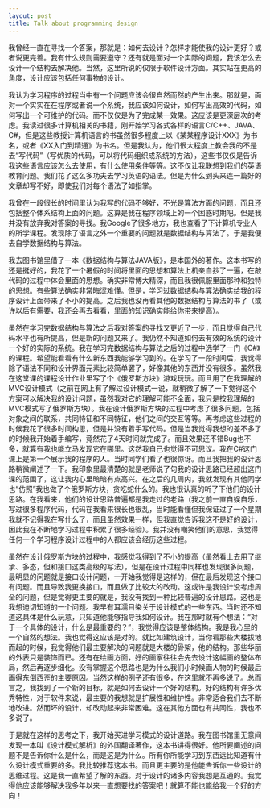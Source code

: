 ```yaml
---
layout: post
title: Talk about programming design
---
```


我曾经一直在寻找一个答案，那就是：如何去设计？怎样才能使我的设计更好？或者说更完善。我有什么规则需要遵守？还有就是面对一个实际的问题，我该怎么去设计一个结构去解决他。当然，这里所说的仅限于软件设计方面。其实站在更高的角度，设计应该包括任何事物的设计。 

我认为学习程序的过程当中有一个问题应该会很自然而然的产生出来。那就是，面对一个实实在在程序或者说一个系统，我应该如何设计，如何写出高效的代码，如何写出一个可维护的代码。而不仅仅是为了完成某一效果。这应该是更深层次的考虑。我读过很多计算机相关的书籍，刚开始学习各式各样的语言C/C++、JAVA、C#，但是这些教授计算机语言的书虽然很多程度上以《某某程序设计XXX》为书名，或者《XX入门到精通》为书名。但是我认为，他们很大程度上教会我的不是去“写代码”（写优质的代码，可以将代码组织成系统的方法），这些书仅仅是告诉我这些语言应该怎么去使用，有什么使用条件等等。这不仅让我联想到我们的英语教育问题。我们花了这么多功夫去学习英语的语法。但是为什么到头来连一篇好的文章却写不好，即使我们对每个语法了如指掌。 

我曾在一段很长的时间里认为我写的代码不够好，不光是算法方面的问题，而且还包括整个体系结构上面的问题。这算是我在程序领域上的一个困惑时期吧。但是我并没有放弃我对答案的寻找。我Google了很多地方，我也查看了下计算机专业人的所学课程。发现除了语言之外一个重要的问题就是数据结构与算法了。于是我便去自学数据结构与算法。 

我去图书馆里借了一本《数据结构与算法JAVA版》，是本国外的著作。这本书写的还是挺好的，我花了一个暑假的时间将里面的思想和算法上机亲自抄了一遍，在敲代码的过程中体会里面的思想。确实非常博大精深，而且我很佩服里面那种和独特的思想。有些算法确实非常晦涩难懂。但是，学习过数据结构与算法确实给我的程序设计上面带来了不小的提高。之后我也没再看其他的数据结构与算法的书了（或许以后有需要，我还会再去看看，里面的知识确实能给你带来提高）。 

虽然在学习完数据结构与算法之后我对答案的寻找又更近了一步，而且觉得自己代码水平也有所提高，但是新的问题又来了。我仍然不知道如何去有效的系统的设计一个好的实际的系统。我在学习完数据结构与算法之后的过程中选学了一门《C#》的课程。希望能看看有什么新东西我能够学习到的。在学习了一段时间后，我觉得除了语法不同和设计界面元素比较简单罢了，好像其他的东西并没有很多。虽然我在这堂课的课程设计作业里写了个《俄罗斯方块》游戏玩玩。而且用了在我理解的MVC设计模式（之前在网上有了解过设计模式一说，就稍微了解了一下觉得这个方案可以解决我的设计问题，虽然我对它的理解可能不全面，我只是按我理解的MVC模式写了俄罗斯方块）。我在设计俄罗斯方块的过程中考虑了很多问题，包括对象之间的联系，共同特征和不同特征，他们之间的交互等等。再考虑这些过程的时候我花了很多时间构思，但是并没有着手写代码。但是当我觉得我想的差不多了的时候我开始着手编写，竟然花了4天时间就完成了。而且效果还不错Bug也不多，就算有我也能立马发现它在哪里。这然我自己也觉得不可思议。我在C#这门课上是第一个展示我的程序的人。当时同学们看了也很惊讶。而且我把我的设计思路稍微阐述了一下。我印象里最清楚的就是老师说了句我的设计思路已经超出这门课的范围了，这让我内心里暗暗有点高兴。在之后的几周内，我就发现有其他同学也“仿照”我也做了个俄罗斯方块，贪吃蛇什么的。我也很认真的听了下他们的设计思路。在我看来，他们的设计思路普遍都是我走过的老路（我之前一直自娱自乐，写过很多程序代码，代码在我看来很长也很乱，当时能看懂但我保证过了一个星期我就不记得我在写什么了，而且虽然效果一样，但我直觉告诉我这不是好的设计，因此我在不断地学习过程中积累了很多经验）。我并没有嘲笑他们的意思，我觉得任何一个学习程序设计过程中的人都应该会经历这些过程。 

虽然在设计俄罗斯方块的过程中，我感觉我得到了不小的提高（虽然看上去用了继承、多态，但和接口这类高级的写法），但是在设计过程中同样也发现很多问题，最明显的问题就是接口设计问题，一开始我觉得是这样的，但在最后发现这个接口有问题。而且导致我更换接口，而且做了比较大的改动。这或许是我设计没考虑周全的问题，但是觉得更主要的就是，我没有找到一种比较普遍的设计思路。这也是我想迫切知道的一个问题。我早有耳濡目染关于设计模式的一些东西。当时还不知道这具体是什么玩意，只知道他能够指导我如何设计。我在那时就有个想法：“对于一个具体的设计，什么是最重要的？”，我觉得应该是整体结构。我是我心里的一个自然的想法。我也觉得这应该是对的。就比如建筑设计，当你看那些大楼拔地而起的时候，我觉得他们最主要解决的问题就是大楼的骨架，他的结构。那些华丽的外表只是装饰而已。还有在绘画方面，好的画家往往会先去设计这幅画的整体布局，然后再逐步细化。没有掌握这个思路也是为什么我们小时候画人物的时候最后画得东倒西歪的主要原因。当然这样的例子还有很多，在这里就不再多说了。总而言之，我找到了一个新的目标，就是如何去设计一个好的结构。好的结构有许多优秀特性，对于软件来说，最主要的我想就是扩展性和维护性。非常适合我们去不断地改进。然而坏的设计，却改动起来非常困难。这在其他方面也有共同性，我也不多说了。

于是就在这样的思考之下，我开始买进学习模式的设计道路。我在图书馆里无意间发现一本叫《设计模式解析》的外国翻译著作，这本书讲得很好。他所要阐述的问题不是告诉你什么是什么，而是这是为什么。所有你所能学习到东西远比知道有什么设计模式重要的多。我比较推荐这本书。而且更主要的是他能告诉你一些设计的思维过程。这是我一直希望了解的东西。对于设计的诸多内容我想是互通的。我觉得他应该能够解决我多年以来一直想要找的答案吧！就算不能也能给我一个好的方向！ 